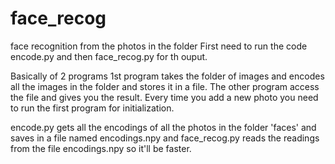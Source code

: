 # face_recog
face recognition from the photos in the folder
First need to run the code encode.py and then face_recog.py for th ouput.

Basically of 2 programs 1st program takes the folder of images and encodes all the images in the folder and stores it in a file. 
The other program access the file and gives you the result. Every time you add a new photo you need to run the first program for initialization. 


encode.py gets all the encodings of all the photos in the folder 'faces' and saves in a file named encodings.npy
and face_recog.py reads the readings from the file encodings.npy so it'll be faster.

